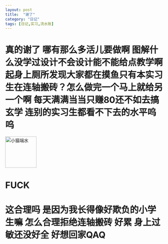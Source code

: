 ```yaml
---
layout: post
title:  "谢了"
category: "日记"
tags: [日记,实习,流水账]
---
```


# 真的谢了 哪有那么多活儿要做啊 图解什么没学过设计不会设计能不能给点教学啊 起身上厕所发现大家都在摸鱼只有本实习生在连轴搬砖？怎么做完一个马上就给另一个啊 每天满满当当只赚80还不如去搞玄学 连别的实习生都看不下去的水平呜呜
<img src="https://th.bing.com/th/id/R.05dca69a1fcff4cafb326736a6cb6f74?rik=fYzE6bMjPwgUTg&riu=http%3a%2f%2ftva3.sinaimg.cn%2flarge%2f6a2a7a61ly1gy20b29hrvj20dw0dwaaq.jpg&ehk=fdV8vzW82l8hd1cuMGnZqS28wm8PqZmNDYhx11qO3rM%3d&risl=&pid=ImgRaw&r=0" alt="小猫端水" width="100" height="100"> 

# FUCK 
# 这合理吗 是因为我长得像好欺负的小学生嘛 怎么合理拒绝连轴搬砖 好累 身上过敏还没好全 好想回家QAQ
